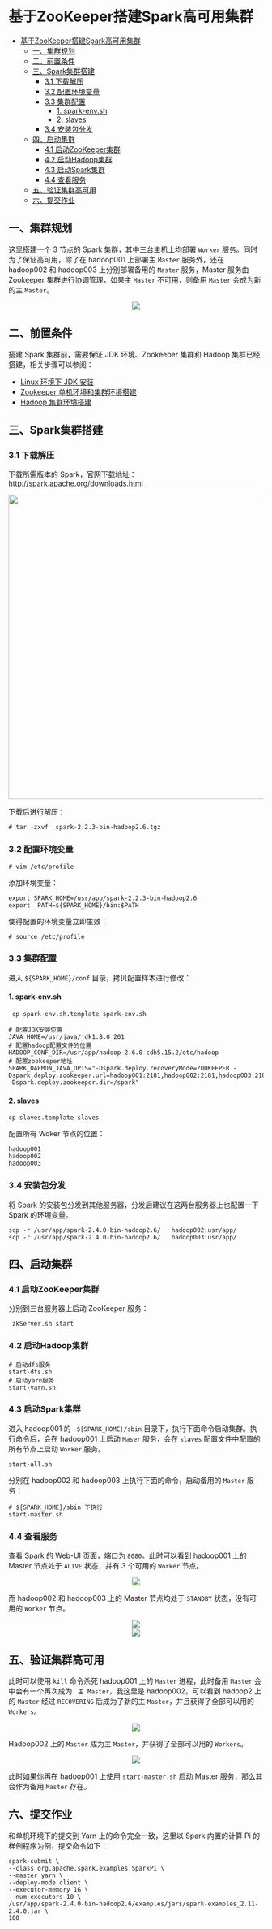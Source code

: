 # 基于ZooKeeper搭建Spark高可用集群


<!-- TOC -->

- [基于ZooKeeper搭建Spark高可用集群](#基于zookeeper搭建spark高可用集群)
    - [一、集群规划](#一集群规划)
    - [二、前置条件](#二前置条件)
    - [三、Spark集群搭建](#三spark集群搭建)
        - [3.1 下载解压](#31-下载解压)
        - [3.2 配置环境变量](#32-配置环境变量)
        - [3.3 集群配置](#33-集群配置)
            - [1. spark-env.sh](#1-spark-envsh)
            - [2. slaves](#2-slaves)
        - [3.4 安装包分发](#34-安装包分发)
    - [四、启动集群](#四启动集群)
        - [4.1 启动ZooKeeper集群](#41-启动zookeeper集群)
        - [4.2 启动Hadoop集群](#42-启动hadoop集群)
        - [4.3 启动Spark集群](#43-启动spark集群)
        - [4.4 查看服务](#44-查看服务)
    - [五、验证集群高可用](#五验证集群高可用)
    - [六、提交作业](#六提交作业)

<!-- /TOC -->

## 一、集群规划

这里搭建一个 3 节点的 Spark 集群，其中三台主机上均部署 `Worker` 服务。同时为了保证高可用，除了在 hadoop001 上部署主 `Master` 服务外，还在 hadoop002 和 hadoop003 上分别部署备用的 `Master` 服务，Master 服务由 Zookeeper 集群进行协调管理，如果主 `Master` 不可用，则备用 `Master` 会成为新的主 `Master`。

<div align="center"> <img  src="../../pic/spark集群规划.png"/> </div>

## 二、前置条件

搭建 Spark 集群前，需要保证 JDK 环境、Zookeeper 集群和 Hadoop 集群已经搭建，相关步骤可以参阅：

- [Linux 环境下 JDK 安装](./Linux下JDK安装.md)
- [Zookeeper 单机环境和集群环境搭建](./Zookeeper单机环境和集群环境搭建.md)
- [Hadoop 集群环境搭建](./Hadoop集群环境搭建.md)

## 三、Spark集群搭建

### 3.1 下载解压

下载所需版本的 Spark，官网下载地址：http://spark.apache.org/downloads.html

<div align="center"> <img width="600px" src="../../pic/spark-download.png"/> </div>



下载后进行解压：

```shell
# tar -zxvf  spark-2.2.3-bin-hadoop2.6.tgz
```



### 3.2 配置环境变量

```shell
# vim /etc/profile
```

添加环境变量：

```shell
export SPARK_HOME=/usr/app/spark-2.2.3-bin-hadoop2.6
export  PATH=${SPARK_HOME}/bin:$PATH
```

使得配置的环境变量立即生效：

```shell
# source /etc/profile
```

### 3.3 集群配置

进入 `${SPARK_HOME}/conf` 目录，拷贝配置样本进行修改：

#### 1. spark-env.sh

```she
 cp spark-env.sh.template spark-env.sh
```

```shell
# 配置JDK安装位置
JAVA_HOME=/usr/java/jdk1.8.0_201
# 配置hadoop配置文件的位置
HADOOP_CONF_DIR=/usr/app/hadoop-2.6.0-cdh5.15.2/etc/hadoop
# 配置zookeeper地址
SPARK_DAEMON_JAVA_OPTS="-Dspark.deploy.recoveryMode=ZOOKEEPER -Dspark.deploy.zookeeper.url=hadoop001:2181,hadoop002:2181,hadoop003:2181 -Dspark.deploy.zookeeper.dir=/spark"
```

#### 2. slaves

```
cp slaves.template slaves
```

配置所有 Woker 节点的位置：

```properties
hadoop001
hadoop002
hadoop003
```

### 3.4 安装包分发

将 Spark 的安装包分发到其他服务器，分发后建议在这两台服务器上也配置一下 Spark 的环境变量。

```shell
scp -r /usr/app/spark-2.4.0-bin-hadoop2.6/   hadoop002:usr/app/
scp -r /usr/app/spark-2.4.0-bin-hadoop2.6/   hadoop003:usr/app/
```



## 四、启动集群

### 4.1 启动ZooKeeper集群

分别到三台服务器上启动 ZooKeeper 服务：

```shell
 zkServer.sh start
```

### 4.2 启动Hadoop集群

```shell
# 启动dfs服务
start-dfs.sh
# 启动yarn服务
start-yarn.sh
```

### 4.3 启动Spark集群

进入 hadoop001 的 ` ${SPARK_HOME}/sbin` 目录下，执行下面命令启动集群。执行命令后，会在 hadoop001 上启动 `Maser` 服务，会在 `slaves` 配置文件中配置的所有节点上启动 `Worker` 服务。

```shell
start-all.sh
```

分别在 hadoop002 和 hadoop003 上执行下面的命令，启动备用的 `Master` 服务：

```shell
# ${SPARK_HOME}/sbin 下执行
start-master.sh
```

### 4.4 查看服务

查看 Spark 的 Web-UI 页面，端口为 `8080`。此时可以看到 hadoop001 上的 Master 节点处于 `ALIVE` 状态，并有 3 个可用的 `Worker` 节点。

<div align="center"> <img  src="../../pic/spark-集群搭建1.png"/> </div>

而 hadoop002 和 hadoop003 上的 Master 节点均处于 `STANDBY` 状态，没有可用的 `Worker` 节点。

<div align="center"> <img  src="../../pic/spark-集群搭建2.png"/> </div>

<div align="center"> <img  src="../../pic/spark-集群搭建3.png"/> </div>



## 五、验证集群高可用

此时可以使用 `kill` 命令杀死 hadoop001 上的 `Master` 进程，此时备用 `Master` 会中会有一个再次成为 ` 主 Master`，我这里是 hadoop002，可以看到 hadoop2 上的 `Master` 经过 `RECOVERING` 后成为了新的主 `Master`，并且获得了全部可以用的 `Workers`。

<div align="center"> <img  src="../../pic/spark-集群搭建4.png"/> </div>

Hadoop002 上的 `Master` 成为主 `Master`，并获得了全部可以用的 `Workers`。

<div align="center"> <img  src="../../pic/spark-集群搭建5.png"/> </div>

此时如果你再在 hadoop001 上使用 `start-master.sh` 启动 Master 服务，那么其会作为备用 `Master` 存在。

## 六、提交作业

和单机环境下的提交到 Yarn 上的命令完全一致，这里以 Spark 内置的计算 Pi 的样例程序为例，提交命令如下：

```shell
spark-submit \
--class org.apache.spark.examples.SparkPi \
--master yarn \
--deploy-mode client \
--executor-memory 1G \
--num-executors 10 \
/usr/app/spark-2.4.0-bin-hadoop2.6/examples/jars/spark-examples_2.11-2.4.0.jar \
100
```

